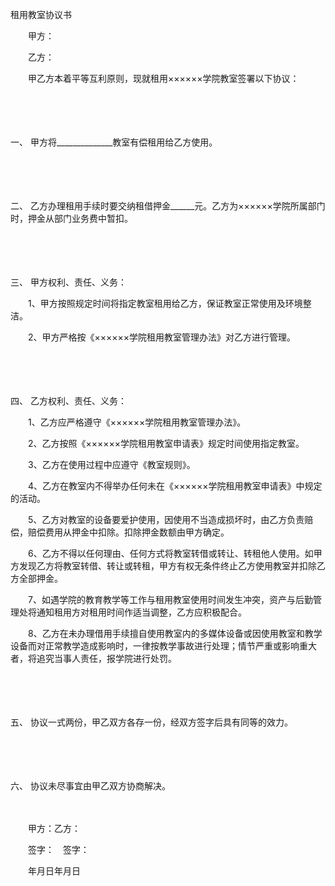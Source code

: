 



租用教室协议书



 

　　甲方：

　　乙方：　　

　　甲乙方本着平等互利原则，现就租用××××××学院教室签署以下协议：

　　

　　

一、
甲方将______________教室有偿租用给乙方使用。

　　

　　

二、
乙方办理租用手续时要交纳租借押金______元。乙方为××××××学院所属部门时，押金从部门业务费中暂扣。

　　

　　

三、
甲方权利、责任、义务：

　　1、甲方按照规定时间将指定教室租用给乙方，保证教室正常使用及环境整洁。

　　2、甲方严格按《××××××学院租用教室管理办法》对乙方进行管理。

　　

　　

四、
乙方权利、责任、义务：

　　1、乙方应严格遵守《××××××学院租用教室管理办法》。

　　2、乙方按照《××××××学院租用教室申请表》规定时间使用指定教室。

　　3、乙方在使用过程中应遵守《教室规则》。

　　4、乙方在教室内不得举办任何未在《××××××学院租用教室申请表》中规定的活动。

　　5、乙方对教室的设备要爱护使用，因使用不当造成损坏时，由乙方负责赔偿，赔偿费用从押金中扣除。扣除押金数额由甲方确定。

　　6、乙方不得以任何理由、任何方式将教室转借或转让、转租他人使用。如甲方发现乙方将教室转借、转让或转租，甲方有权无条件终止乙方使用教室并扣除乙方全部押金。

　　7、如遇学院的教育教学等工作与租用教室使用时间发生冲突，资产与后勤管理处将通知租用方对租用时间作适当调整，乙方应积极配合。

　　8、乙方在未办理借用手续擅自使用教室内的多媒体设备或因使用教室和教学设备而对正常教学造成影响时，一律按教学事故进行处理；情节严重或影响重大者，将追究当事人责任，报学院进行处罚。

　　

　　

五、
协议一式两份，甲乙双方各存一份，经双方签字后具有同等的效力。

　　

　　

六、
协议未尽事宜由甲乙双方协商解决。

　　

　　甲方：乙方：

　　签字：　签字：

　　年月日年月日